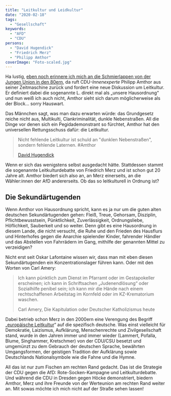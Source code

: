 ```yaml
---
title: "Leitkultur und Leidkultur"
date: "2020-02-18"
tags:
  - "Gesellschaft"
keywords:
  - "AFD"
  - "CDU"
persons:
  - "David Hugendick"
  - "Friedrich Merz"
  - "Philipp Amthor"
coverImage: "Foto-scaled.jpg"
---
```


Ha lustig, [eben noch erinnere ich mich an die Schmierlappen von der Jungen Union in den 80ern](https://couchblog.de/blog/2020/02/14/hufeisen-am-arsch/), da ruft CDU-_Innenexperte_ Philipp Amthor aus seiner Zeitmaschine zurück und fordert eine neue Diskussion um Leitkultur. Er definiert dabei die sogenannte L. direkt mal als „unsere Hausordnung“ und nun weiß ich auch nicht, Amthor sieht sich darum möglicherweise als der Block… sorry Hauswart.

Das Männchen sagt, was man dazu erwarten würde: das Grundgesetz reiche nicht aus, Multikulti, Clankriminalität, dunkle Nebenstraßen. All die Dinge vor denen sich ein Pegidademonstrant so fürchtet, Amthor hat den universellen Rettungsschuss dafür: die Leitkultur.

> Nicht fehlende Leitkultur ist schuld an "dunklen Nebenstraßen", sondern fehlende Laternen. #Amthor
>
> [David Hugendick](https://twitter.com/davidhug/status/1229458016895934464)

Wenn er sich das wenigstens selbst ausgedacht hätte. Stattdessen stammt die sogenannte Leitkulturdebatte von Friedrich Merz und ist schon gut 20 Jahre alt. Amthor biedert sich also an, an Merz einerseits, an die Wähler:innen der AfD andererseits. Ob das so leitkulturell in Ordnung ist?

## Die Sekundärtugenden

Wenn Amthor von Hausordnung spricht, kann es ja nur um die guten alten deutschen Sekundärtugenden gehen: Fleiß, Treue, Gehorsam, Disziplin, Pflicht­bewusstsein, Pünktlichkeit, Zuverlässigkeit, Ordnungsliebe, Höflichkeit, Sauberkeit und so weiter. Denn gibt es eine Hausordnung in diesem Lande, die nicht versucht, die Ruhe und den Frieden des Hausflurs und Hinterhofes gegen die Anarchie spielender Kinder, fahrender Händler und das Abstellen von Fahrrädern im Gang, mithilfe der genannten Mittel zu verzeidigen?

Nicht erst seit Oskar Lafontaine wissen wir, dass man mit eben diesen Sekundärtugenden ein Konzentrationslager führen kann. Oder mit den Worten von Carl Amery:

> Ich kann pünktlich zum Dienst im Pfarramt oder im Gestapokeller erscheinen; ich kann in Schriftsachen „Judenendlösung“ oder Sozialhilfe penibel sein; ich kann mir die Hände nach einem rechtschaffenen Arbeitstag im Kornfeld oder im KZ-Krematorium waschen.
>
> Carl Amery, Die Kapitulation oder Deutscher Katholizismus heute

Dabei betrieb schon Merz in den 2000ern eine Verengung des Begriff „[europäische Leitkultur](https://de.wikipedia.org/wiki/Leitkultur#Definition_von_Bassam_Tibi_%E2%80%93_Der_Begriff_der_%E2%80%9Eeurop%C3%A4ischen_Leitkultur%E2%80%9C)“ auf die spezifisch deutsche. Was einst vielleicht für Demokratie, Laizismus, Aufklärung, Menschenrechte und Zivilgesellschaft stand, wurde in den Jahren immer und immer wieder (Lammert, Pofalla, Blume, Singhammer, Kretschmer) von der CDU/CSU besetzt und umgemünzt zu dem Gebrauch der deutschen Sprache, bewährten Umgangsformen, der geistigen Tradition der Aufklärung sowie Deutschlands Nationalsymbole wie die Fahne und die Hymne.

All das ist nur zum Fischen am rechten Rand gedacht. Das ist die Strategie der CDU gegen die AfD: Rote-Socken-Kampagne und Leitkulturdebatte. Und während die CDU in Dresden gegen Höcke demonstriert, biedern Amthor, Merz und ihre Freunde von der Werteunion am rechten Rand weiter an. Mit sowas möchte ich mich nicht auf der Straße sehen lassen!

